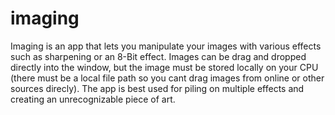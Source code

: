 # imaging
Imaging is an app that lets you manipulate your images with various effects such as sharpening or an 8-Bit effect. Images can be drag and dropped directly into the window, but the image must be stored locally on your CPU (there must be a local file path so you cant drag images from online or other sources direcly). The app is best used for piling on multiple effects and creating an unrecognizable piece of art.
